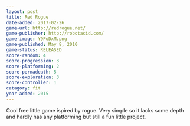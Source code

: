 ```yaml
---
layout: post
title: Red Rogue
date-added: 2017-02-26
game-url: http://redrogue.net/
game-publisher: http://robotacid.com/
game-image: Y9PoDxM.png
game-published: May 8, 2010
game-status: RELEASED
score-random: 4
score-progression: 3
score-platforming: 2
score-permadeath: 5
score-exploration: 3
score-controller: 1
catagory: fit
year-added: 2015
---
```


Cool free little game ispired by rogue.  Very simple so it lacks some depth and hardly has any platforming but still a fun little project.
